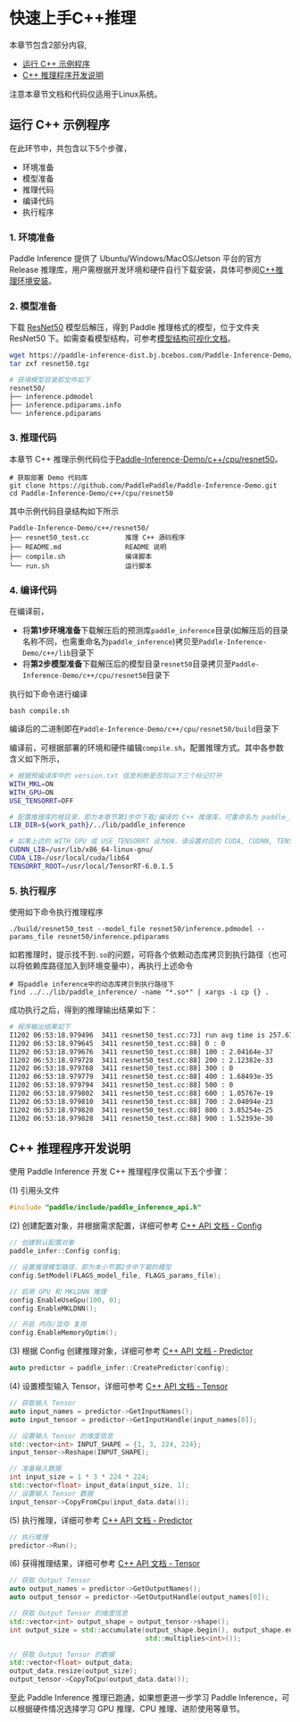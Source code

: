 # 快速上手C++推理

本章节包含2部分内容,
- [运行 C++ 示例程序](#id1)
- [C++ 推理程序开发说明](#id2)

注意本章节文档和代码仅适用于Linux系统。

## 运行 C++ 示例程序

在此环节中，共包含以下5个步骤，
- 环境准备
- 模型准备
- 推理代码
- 编译代码
- 执行程序

### 1. 环境准备 

Paddle Inference 提供了 Ubuntu/Windows/MacOS/Jetson 平台的官方 Release 推理库，用户需根据开发环境和硬件自行下载安装，具体可参阅[C++推理环境安装](./cpp_install.md)。

### 2. 模型准备

下载 [ResNet50](https://paddle-inference-dist.bj.bcebos.com/Paddle-Inference-Demo/resnet50.tgz) 模型后解压，得到 Paddle 推理格式的模型，位于文件夹 ResNet50 下。如需查看模型结构，可参考[模型结构可视化文档](../export_model/visual_model.html)。

```bash
wget https://paddle-inference-dist.bj.bcebos.com/Paddle-Inference-Demo/resnet50.tgz
tar zxf resnet50.tgz

# 获得模型目录即文件如下
resnet50/
├── inference.pdmodel
├── inference.pdiparams.info
└── inference.pdiparams
```

### 3. 推理代码
本章节 C++ 推理示例代码位于[Paddle-Inference-Demo/c++/cpu/resnet50](https://github.com/PaddlePaddle/Paddle-Inference-Demo/tree/master/c%2B%2B/cpu/resnet50)。
```
# 获取部署 Demo 代码库
git clone https://github.com/PaddlePaddle/Paddle-Inference-Demo.git
cd Paddle-Inference-Demo/c++/cpu/resnet50
```
其中示例代码目录结构如下所示
```
Paddle-Inference-Demo/c++/resnet50/
├── resnet50_test.cc         推理 C++ 源码程序
├── README.md                README 说明
├── compile.sh               编译脚本
└── run.sh                   运行脚本 
```

### 4. 编译代码

在编译前，
- 将**第1步环境准备**下载解压后的预测库`paddle_inference`目录(如解压后的目录名称不同，也需重命名为`paddle_inference`)拷贝至`Paddle-Inference-Demo/c++/lib`目录下
- 将**第2步模型准备**下载解压后的模型目录`resnet50`目录拷贝至`Paddle-Inference-Demo/c++/cpu/resnet50`目录下

执行如下命令进行编译
```
bash compile.sh
```
编译后的二进制即在`Paddle-Inference-Demo/c++/cpu/resnet50/build`目录下

编译前，可根据部署的环境和硬件编辑`compile.sh`，配置推理方式。其中各参数含义如下所示，

```bash
# 根据预编译库中的 version.txt 信息判断是否将以下三个标记打开
WITH_MKL=ON       
WITH_GPU=ON         
USE_TENSORRT=OFF

# 配置推理库的根目录，即为本章节第1步中下载/编译的 C++ 推理库，可重命名为 paddle_inference 后置于 ../lib 目录下
LIB_DIR=${work_path}/../lib/paddle_inference

# 如果上述的 WITH_GPU 或 USE_TENSORRT 设为ON，请设置对应的 CUDA, CUDNN, TENSORRT 的路径，例如
CUDNN_LIB=/usr/lib/x86_64-linux-gnu/
CUDA_LIB=/usr/local/cuda/lib64
TENSORRT_ROOT=/usr/local/TensorRT-6.0.1.5
```

### 5. 执行程序

使用如下命令执行推理程序
```
./build/resnet50_test --model_file resnet50/inference.pdmodel --params_file resnet50/inference.pdiparams
```
如若推理时，提示找不到`.so`的问题，可将各个依赖动态库拷贝到执行路径（也可以将依赖库路径加入到环境变量中），再执行上述命令
```
# 将paddle inference中的动态库拷贝到执行路径下
find ../../lib/paddle_inference/ -name "*.so*" | xargs -i cp {} .
```

成功执行之后，得到的推理输出结果如下：

```bash
# 程序输出结果如下
I1202 06:53:18.979496  3411 resnet50_test.cc:73] run avg time is 257.678 ms
I1202 06:53:18.979645  3411 resnet50_test.cc:88] 0 : 0
I1202 06:53:18.979676  3411 resnet50_test.cc:88] 100 : 2.04164e-37
I1202 06:53:18.979728  3411 resnet50_test.cc:88] 200 : 2.12382e-33
I1202 06:53:18.979768  3411 resnet50_test.cc:88] 300 : 0
I1202 06:53:18.979779  3411 resnet50_test.cc:88] 400 : 1.68493e-35
I1202 06:53:18.979794  3411 resnet50_test.cc:88] 500 : 0
I1202 06:53:18.979802  3411 resnet50_test.cc:88] 600 : 1.05767e-19
I1202 06:53:18.979810  3411 resnet50_test.cc:88] 700 : 2.04094e-23
I1202 06:53:18.979820  3411 resnet50_test.cc:88] 800 : 3.85254e-25
I1202 06:53:18.979828  3411 resnet50_test.cc:88] 900 : 1.52393e-30
```

## C++ 推理程序开发说明

使用 Paddle Inference 开发 C++ 推理程序仅需以下五个步骤：


(1) 引用头文件

```c++
#include "paddle/include/paddle_inference_api.h"
```

(2) 创建配置对象，并根据需求配置，详细可参考 [C++ API 文档 - Config](../api_reference/cxx_api_doc/Config_index)

```c++
// 创建默认配置对象
paddle_infer::Config config;

// 设置推理模型路径，即为本小节第2步中下载的模型
config.SetModel(FLAGS_model_file, FLAGS_params_file);

// 启用 GPU 和 MKLDNN 推理
config.EnableUseGpu(100, 0);
config.EnableMKLDNN();

// 开启 内存/显存 复用
config.EnableMemoryOptim();
```

(3) 根据 Config 创建推理对象，详细可参考 [C++ API 文档 - Predictor](../api_reference/cxx_api_doc/Predictor)

```c++
auto predictor = paddle_infer::CreatePredictor(config);
```

(4) 设置模型输入 Tensor，详细可参考 [C++ API 文档 - Tensor](../api_reference/cxx_api_doc/Tensor)

```c++
// 获取输入 Tensor
auto input_names = predictor->GetInputNames();
auto input_tensor = predictor->GetInputHandle(input_names[0]);

// 设置输入 Tensor 的维度信息
std::vector<int> INPUT_SHAPE = {1, 3, 224, 224};
input_tensor->Reshape(INPUT_SHAPE);

// 准备输入数据
int input_size = 1 * 3 * 224 * 224;
std::vector<float> input_data(input_size, 1);
// 设置输入 Tensor 数据
input_tensor->CopyFromCpu(input_data.data());
```

(5) 执行推理，详细可参考 [C++ API 文档 - Predictor](../api_reference/cxx_api_doc/Predictor)

```c++
// 执行推理
predictor->Run();
```

(6) 获得推理结果，详细可参考 [C++ API 文档 - Tensor](../api_reference/cxx_api_doc/Tensor)

```c++
// 获取 Output Tensor
auto output_names = predictor->GetOutputNames();
auto output_tensor = predictor->GetOutputHandle(output_names[0]);

// 获取 Output Tensor 的维度信息
std::vector<int> output_shape = output_tensor->shape();
int output_size = std::accumulate(output_shape.begin(), output_shape.end(), 1,
                                  std::multiplies<int>());

// 获取 Output Tensor 的数据
std::vector<float> output_data;
output_data.resize(output_size);
output_tensor->CopyToCpu(output_data.data());
```

至此 Paddle Inference 推理已跑通，如果想更进一步学习 Paddle Inference，可以根据硬件情况选择学习 GPU 推理、CPU 推理、进阶使用等章节。
